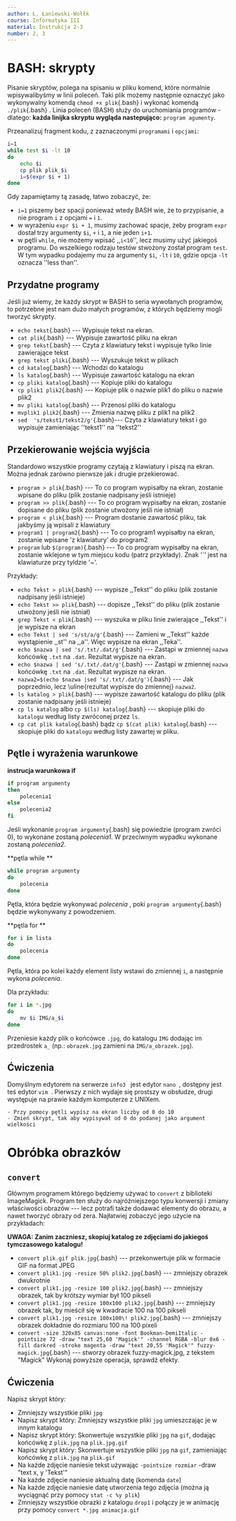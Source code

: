 ```yaml
---
author: Ł. Łaniewski-Wołłk
course: Informatyka III
material: Instrukcja 2-3
number: 2, 3
---
```



# BASH: skrypty
Pisanie skryptów, polega na spisaniu w pliku komend, które normalnie wpisywalibyśmy w linii poleceń. Taki plik możemy następnie oznaczyć jako wykonywalny komendą `chmod +x plik`{.bash} i wykonać komendą `./plik`{.bash} . Linia poleceń (BASH) służy do uruchomiania programów - dlatego: **każda linijka skryptu wygląda nastepująco:** `program agumenty`.

Przeanalizuj fragment kodu, z zaznaczonymi `programami` i `opcjami`:
```Bash
i=1
while test $i -lt 10
do
	echo $i
	cp plik plik_$i
	i=$(expr $i + 1)
done
```

Gdy zapamiętamy tą zasadę, łatwo zobaczyć, że:

- `i=1` piszemy bez spacji ponieważ wtedy BASH wie, że to przypisanie, a nie program `i` z opcjami `=` i `1`. 
- w wyrażeniu `expr $i + 1`, musimy zachować spacje, żeby program `expr` dostał trzy argumenty `$i`, `+` i `1`, a nie jeden `i+1`.
- w pętli `while`, nie możemy wpisać ,,`i<10`'', lecz musimy użyć jakiegoś programu. Do wszelkiego rodzaju testów stwożony został program `test`. W tym wypadku podajemy mu za argumenty `$i`, `-lt` i `10`, gdzie opcja `-lt` oznacza ''less than''.

## Przydatne programy
Jeśli już wiemy, że każdy skrypt w BASH to seria wywołanych programów, to potrzebne jest nam dużo małych programów, z których będziemy mogli tworzyć skrypty.

- `echo tekst`{.bash} --- Wypisuje tekst na ekran.
- `cat plik`{.bash} --- Wypisuje zawartość pliku na ekran
- `grep tekst`{.bash} --- Czyta z klawiatury tekst i wypisuje tylko linie zawierające tekst
- `grep tekst pliki`{.bash} --- Wyszukuje tekst w plikach
- `cd katalog`{.bash} --- Wchodzi do katalogu
- `ls katalog`{.bash} --- Wypisuje zawartość katalogu na ekran
- `cp pliki katalog`{.bash} --- Kopiuje pliki do katalogu
- `cp plik1 plik2`{.bash} --- Kopiuje plik o nazwie plik1 do pliku o nazwie plik2
- `mv pliki katalog`{.bash} --- Przenosi pliki do katalogu
- `mvplik1 plik2`{.bash} --- Zmienia nazwę pliku z plik1 na plik2
- `sed  's/tekst1/tekst2/g'`{.bash}--- Czyta z klawiatury tekst i go wypisuje zamieniając ''tekst1'' na ''tekst2''


## Przekierowanie wejścia wyjścia
Standardowo wszystkie programy czytają z klawiatury i piszą na ekran. Można jednak zarówno pierwsze jak i drugie przekierować.

- `program > plik`{.bash} --- To co program wypisałby na ekran, zostanie wpisane do pliku (plik zostanie nadpisany jeśli istnieje)
- `program >> plik`{.bash} --- To co program wypisałby na ekran, zostanie dopisane do pliku (plik zostanie utwożony jeśli nie istniał)
- `program < plik`{.bash} --- Program dostanie zawartość pliku, tak jakbyśmy ją wpisali z klawiatury
- `program1 | program2`{.bash} --- To co program1 wypisałby na ekran, zostanie wpisane 'z klawiatury' do program2
- `program` lub `$(program)`{.bash} --- To co program wypisałby na ekran, zostanie wklejone w tym miejscu kodu (patrz przykłady). Znak '\`' jest na klawiaturze przy tyldzie '~'.

Przykłady:

- `echo Tekst > plik`{.bash} --- wypisze ,,Tekst'' do pliku (plik zostanie nadpisany jeśli istnieje)
- `echo Tekst >> plik`{.bash} --- dopisze ,,Tekst'' do pliku (plik zostanie utwożony jeśli nie istniał)
- `grep Tekst < plik`{.bash} --- wyszuka w pliku linie zwierające ,,Tekst'' i je wypisze na ekran
- `echo Tekst | sed 's/st/a/g'`{.bash} --- Zamieni w ,,Tekst'' każde wystąpienie ,,st'' na ,,a''. Więc wypisze na ekran ,,Teka''.
- `echo $nazwa | sed 's/.txt/.dat/g'`{.bash} --- Zastąpi w zmiennej `nazwa` końcówkę `.txt` na `.dat`. Rezultat wypisze na ekran.
- `echo $nazwa | sed 's/.txt/.dat/g'`{.bash} --- Zastąpi w zmiennej `nazwa` końcówkę `.txt` na `.dat`. Rezultat wypisze na ekran.
- `nazwa2=$(echo $nazwa |sed 's/.txt/.dat/g')`{.bash} --- Jak poprzednio, lecz \uline{rezultat wypisze do zmiennej} `nazwa2`.
- `ls katalog > plik`{.bash} --- wypisze zawartość katalogu do pliku (plik zostanie nadpisany jeśli istnieje)
- `cp ls katalog` albo `cp $(ls) katalog`{.bash} --- skopiuje pliki do `katalog`u według listy zwróconej przez `ls`.
- `cp cat plik katalog`{.bash} bądz `cp $(cat plik) katalog`{.bash} --- skopiuje pliki do `katalog`u według listy zawartej w pliku.



## Pętle i wyrażenia warunkowe

**instrucja warunkowa if**

```Bash
if program argumenty
then
	polecenia1
else
	polecenia2
fi
```
Jeśli wykonanie `program argumenty`{.bash} się powiedzie (program zwróci $0$), to wykonane zostaną _polecenia1_. W przeciwnym wypadku wykonane zostaną _polecenia2_.



**pętla while **

```Bash
while program argumenty
do
	polecenia
done
```
Pętla, która będzie wykonywać _polecenia_ , poki `program argumenty`{.bash} będzie wykonywany z powodzeniem.



**pętla for **

```Bash
for i in lista
do
	polecenia
done
```

Pętla, która po kolei każdy element listy wstawi do zmiennej `i`, a następnie wykona _polecenia_.

Dla przykładu:

```Bash
for i in *.jpg
do
	mv $i IMG/a_$i
done
```

Przeniesie każdy plik o końcówce `.jpg`, do katalogu `IMG` dodając im przedrostek `a_` (np.: `obrazek.jpg` zamieni na `IMG/a_obrazek.jpg`).


## Ćwiczenia

Domyślnym edytorem na serwerze `info3 ` jest edytor `nano `, dostępny jest teś edytor `vim `. Pierwszy z nich wydaje się prostszy w obsłudze, drugi występuje na prawie każdym komputerze z UNIXem.

	- Przy pomocy pętli wypisz na ekran liczby od 0 do 10
	- Zmień skrypt, tak aby wypisywał od 0 do podanej jako argument wielkości



# Obróbka obrazków

## `convert`
Głównym programem którego będziemy używać to `convert` z biblioteki ImageMagick. Program ten służy do najróżniejszego typu konwersji i zmiany właściwości obrazów --- lecz potrafi także dodawać elementy do obrazu, a nawet tworzyć obrazy od zera. Najłatwiej zobaczyć jego użycie na przykładach:

**UWAGA: Zanim zaczniesz, skopiuj katalog ze zdjęciami do jakiegoś tymczasowego katalogu!**

- `convert plik.gif plik.jpg`{.bash} --- przekonwertuje plik w formacie GIF na format JPEG
- `convert plik1.jpg -resize 50% plik2.jpg`{.bash} --- zmniejszy obrazek dwukrotnie
- `convert plik1.jpg -resize 100 plik2.jpg`{.bash} --- zmniejszy obrazek, tak by krótszy wymiar był 100 pikseli
- `convert plik1.jpg -resize 100x100 plik2.jpg`{.bash} --- zmniejszy obrazek tak, by mieścił się w kwadracie 100 na 100 pikseli
- `convert plik1.jpg -resize 100x100\! plik2.jpg`{.bash} --- zmniejszy obrazek dokładnie do rozmiaru 100 na 100 pixeli
- `convert -size 320x85 canvas:none -font Bookman-DemiItalic -pointsize 72 -draw "text 25,60 'Magick'" -channel RGBA -blur 0x6 -fill darkred -stroke magenta -draw "text 20,55 'Magick'" fuzzy-magick.jpg`{.bash} --- stworzy obrazek fuzzy-magick.jpg, z tekstem "Magick"
Wykonaj powyższe operacja, sprawdź efekty.



## Ćwiczenia
Napisz skrypt który:

- Zmniejszy wszystkie pliki `jpg`
- Napisz skrypt który: Zmniejszy wszystkie pliki `jpg` umieszczając je w innym katalogu
- Napisz skrypt który: Skonwertuje wszystkie pliki `jpg` na `gif`, dodając końcówkę z `plik.jpg` na `plik.jpg.gif`
- Napisz skrypt który: Skonwertuje wszystkie pliki `jpg` na `gif`, zamieniając końcówkę z `plik.jpg` na `plik.gif`
- Na każde zdjęcie naniesie tekst używając `-pointsize rozmiar` -draw "text x, y 'Tekst'"
- Na każde zdjęcie naniesie aktualną datę (komenda `date`)
- Na każde zdjęcie naniesie datę utworzenia tego zdjęcia (można ją wyciągnąć przy pomocy `stat -c %y plik`)
- Zmniejszy wszystkie obrazki z katalogu `drop1` i połączy je w animację przy pomocy `convert *.jpg animacja.gif`


